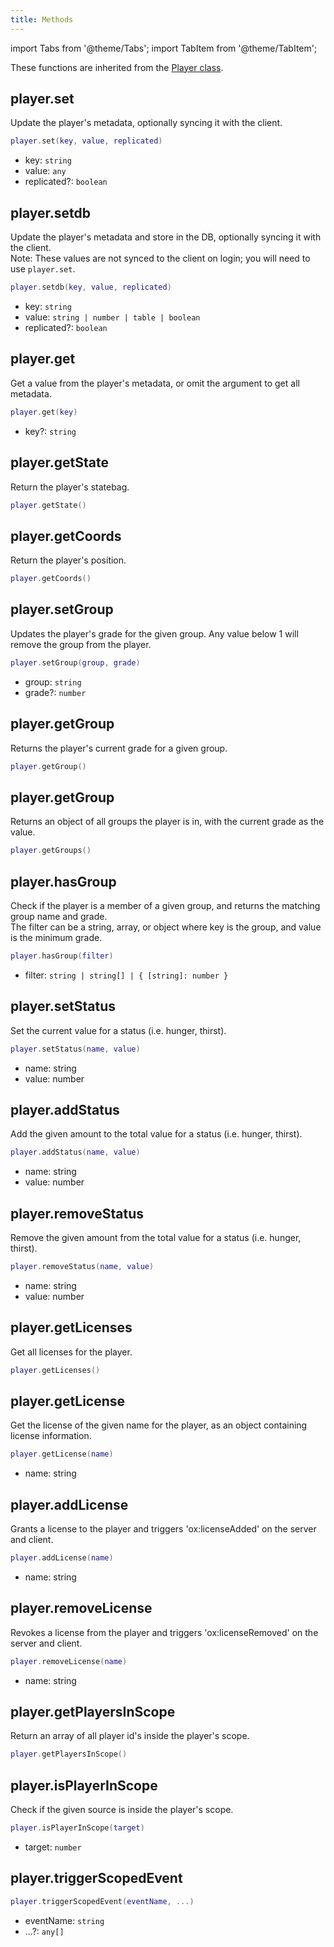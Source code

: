 ```yaml
---
title: Methods
---
```


import Tabs from '@theme/Tabs';
import TabItem from '@theme/TabItem';

These functions are inherited from the [Player class](..).

## player.set

Update the player's metadata, optionally syncing it with the client.

```lua
player.set(key, value, replicated)
```

- key: `string`
- value: `any`
- replicated?: `boolean`

## player.setdb

Update the player's metadata and store in the DB, optionally syncing it with the client.  
Note: These values are not synced to the client on login; you will need to use `player.set`.

```lua
player.setdb(key, value, replicated)
```

- key: `string`
- value: `string | number | table | boolean`
- replicated?: `boolean`

## player.get

Get a value from the player's metadata, or omit the argument to get all metadata.

```lua
player.get(key)
```

- key?: `string`

## player.getState

Return the player's statebag.

```lua
player.getState()
```

## player.getCoords

Return the player's position.

```lua
player.getCoords()
```

## player.setGroup

Updates the player's grade for the given group. Any value below 1 will remove the group from the player.

```lua
player.setGroup(group, grade)
```

- group: `string`
- grade?: `number`

## player.getGroup

Returns the player's current grade for a given group.

```lua
player.getGroup()
```

## player.getGroup

Returns an object of all groups the player is in, with the current grade as the value.

```lua
player.getGroups()
```

## player.hasGroup

Check if the player is a member of a given group, and returns the matching group name and grade.  
The filter can be a string, array, or object where key is the group, and value is the minimum grade.

```lua
player.hasGroup(filter)
```

- filter: `string | string[] | { [string]: number }`

## player.setStatus

Set the current value for a status (i.e. hunger, thirst).

```lua
player.setStatus(name, value)
```

- name: string
- value: number

## player.addStatus

Add the given amount to the total value for a status (i.e. hunger, thirst).

```lua
player.addStatus(name, value)
```

- name: string
- value: number

## player.removeStatus

Remove the given amount from the total value for a status (i.e. hunger, thirst).

```lua
player.removeStatus(name, value)
```

- name: string
- value: number

## player.getLicenses

Get all licenses for the player.

```lua
player.getLicenses()
```

## player.getLicense

Get the license of the given name for the player, as an object containing license information.

```lua
player.getLicense(name)
```

- name: string

## player.addLicense

Grants a license to the player and triggers 'ox:licenseAdded' on the server and client.

```lua
player.addLicense(name)
```

- name: string

## player.removeLicense

Revokes a license from the player and triggers 'ox:licenseRemoved' on the server and client.

```lua
player.removeLicense(name)
```

- name: string

## player.getPlayersInScope

Return an array of all player id's inside the player's scope.

```lua
player.getPlayersInScope()
```

## player.isPlayerInScope

Check if the given source is inside the player's scope.

```lua
player.isPlayerInScope(target)
```

- target: `number`

## player.triggerScopedEvent

```lua
player.triggerScopedEvent(eventName, ...)
```

- eventName: `string`
- ...?: `any[]`
